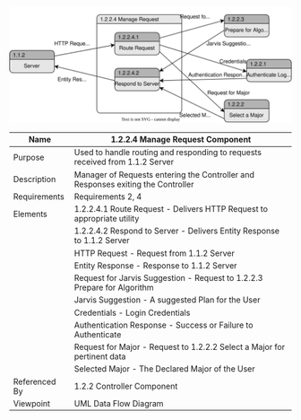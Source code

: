 ![Manage Request Data Flow Diagram](/Logic/TeamTwoFiles/ManageRequestDFD.drawio.svg)

| Name | 1.2.2.4 Manage Request Component |
| ----------- | ----------- |
| Purpose | Used to handle routing and responding to requests received from 1.1.2 Server |
| Description | Manager of Requests entering the Controller and Responses exiting the Controller |
| Requirements | Requirements 2, 4 |
| Elements | 1.2.2.4.1 Route Request - Delivers HTTP Request to appropriate utility |
| | 1.2.2.4.2 Respond to Server - Delivers Entity Response to 1.1.2 Server |
| | HTTP Request - Request from 1.1.2 Server |
| | Entity Response - Response to 1.1.2 Server |
| | Request for Jarvis Suggestion - Request to 1.2.2.3 Prepare for Algorithm|
| | Jarvis Suggestion - A suggested Plan for the User|
| | Credentials - Login Credentials|
| | Authentication Response - Success or Failure to Authenticate |
| | Request for Major - Request to 1.2.2.2 Select a Major for pertinent data |
| | Selected Major - The Declared Major of the User |
| Referenced By | 1.2.2 Controller Component |
| Viewpoint | UML Data Flow Diagram |
